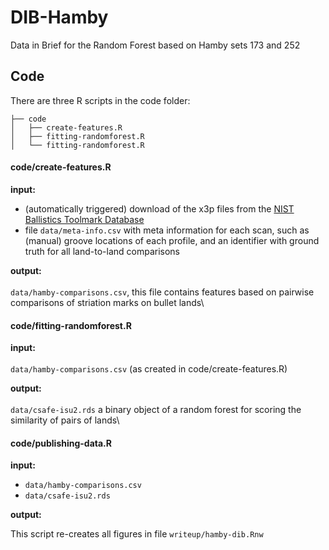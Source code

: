 # DIB-Hamby

Data in Brief for the Random Forest based on Hamby sets 173 and 252

## Code

There are three R scripts in the code folder:

    ├── code
    │   ├── create-features.R
    │   ├── fitting-randomforest.R
    │   └── fitting-randomforest.R

#### code/create-features.R

**input:**

-   (automatically triggered) download of the x3p files from the [NIST Ballistics Toolmark Database](https://tsapps.nist.gov/NRBTD/Studies/Search)
-   file `data/meta-info.csv` with meta information for each scan, such as (manual) groove locations of each profile, and an identifier with ground truth for all land-to-land comparisons

**output:** \
\
`data/hamby-comparisons.csv`, this file contains features based on pairwise comparisons of striation marks on bullet lands\



#### code/fitting-randomforest.R

**input:**\
\
`data/hamby-comparisons.csv` (as created in code/create-features.R) 

**output:**\
\
`data/csafe-isu2.rds` a binary object of a random forest for scoring the similarity of pairs of lands\


#### code/publishing-data.R

**input:**

- `data/hamby-comparisons.csv`
- `data/csafe-isu2.rds`

**output:**

This script re-creates all figures in file `writeup/hamby-dib.Rnw`
